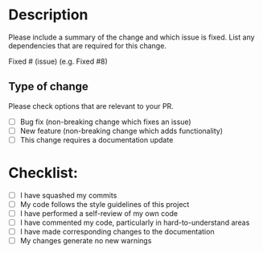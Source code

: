 # Description

Please include a summary of the change and which issue is fixed. List any dependencies that are required for this change.

Fixed # (issue) (e.g. Fixed #8)


## Type of change

Please check options that are relevant to your PR.

- [ ] Bug fix (non-breaking change which fixes an issue)
- [ ] New feature (non-breaking change which adds functionality)
- [ ] This change requires a documentation update

# Checklist:

- [ ] I have squashed my commits
- [ ] My code follows the style guidelines of this project
- [ ] I have performed a self-review of my own code
- [ ] I have commented my code, particularly in hard-to-understand areas
- [ ] I have made corresponding changes to the documentation
- [ ] My changes generate no new warnings